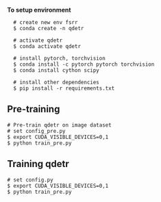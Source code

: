 
**To setup environment**
```
  # create new env fsrr
  $ conda create -n qdetr

  # activate qdetr
  $ conda activate qdetr

  # install pytorch, torchvision
  $ conda install -c pytorch pytorch torchvision
  $ conda install cython scipy

  # install other dependencies
  $ pip install -r requirements.txt
```

## Pre-training
```
# Pre-train qdetr on image dataset
# set config_pre.py 
$ export CUDA_VISIBLE_DEVICES=0,1
$ python train_pre.py
```
## Training qdetr
```
# set config.py
$ export CUDA_VISIBLE_DEVICES=0,1
$ python train_pre.py
```
